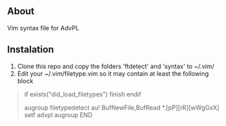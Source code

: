 ## About

Vim syntax file for AdvPL

## Instalation

1. Clone this repo and copy the folders 'ftdetect' and 'syntax' to ~/.vim/
1. Edit your ~/.vim/filetype.vim so it may contain at least the following block

> if exists("did_load_filetypes")
>   finish
> endif
> 
> augroup filetypedetect
>   au! BufNewFile,BufRead *.[pP][rR][wWgGxX] setf advpl
> augroup END
